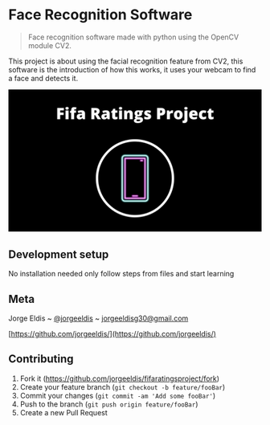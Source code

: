 # Face Recognition Software

> Face recognition software made with python using the OpenCV module CV2. 

This project is about using the facial recognition feature from CV2, this software is the introduction of how this works, it uses your webcam to find a face and detects it.

![header](https://raw.githubusercontent.com/jorgeeldis/fifaratingsproject/main/fifarating.png)

## Development setup

No installation needed only follow steps from files and start learning

## Meta

Jorge Eldis ~ [@jorgeeldis](https://twitter.com/jorgeeldis) ~ jorgeeldisg30@gmail.com

[https://github.com/jorgeeldis/](https://github.com/jorgeeldis/)

## Contributing

1. Fork it (<https://github.com/jorgeeldis/fifaratingsproject/fork>)
2. Create your feature branch (`git checkout -b feature/fooBar`)
3. Commit your changes (`git commit -am 'Add some fooBar'`)
4. Push to the branch (`git push origin feature/fooBar`)
5. Create a new Pull Request
  
